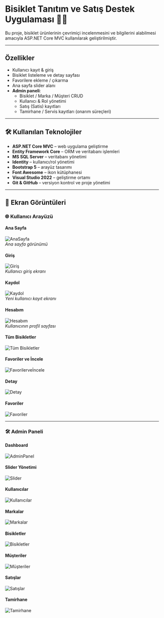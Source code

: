 ﻿# Bisiklet Tanıtım ve Satış Destek Uygulaması 🚴‍♂️

Bu proje, bisiklet ürünlerinin çevrimiçi incelenmesini ve bilgilerini alabilmesi amacıyla
ASP.NET Core MVC kullanılarak geliştirilmiştir.

---

## Özellikler
- Kullanıcı kayıt & giriş
- Bisiklet listeleme ve detay sayfası
- Favorilere ekleme / çıkarma
- Ana sayfa slider alanı
- **Admin paneli**:
  - Bisiklet / Marka / Müşteri CRUD
  - Kullanıcı & Rol yönetimi
  - Satış (Satis) kayıtları
  - Tamirhane / Servis kayıtları (onarım süreçleri)

---

## 🛠️ Kullanılan Teknolojiler
- **ASP.NET Core MVC** – web uygulama geliştirme
- **Entity Framework Core** – ORM ve veritabanı işlemleri
- **MS SQL Server** – veritabanı yönetimi
- **Identity** – kullanıcı/rol yönetimi
- **Bootstrap 5** – arayüz tasarımı
- **Font Awesome** – ikon kütüphanesi
- **Visual Studio 2022** – geliştirme ortamı
- **Git & GitHub** – versiyon kontrol ve proje yönetimi

---

## 📸 Ekran Görüntüleri

### 🌐 Kullanıcı Arayüzü

#### Ana Sayfa
![AnaSayfa](BisikletSatis.WebUI/ss/anasayfa.png)  
*Ana sayfa görünümü*

#### Giriş
![Giriş](BisikletSatis.WebUI/ss/giris.png)  
*Kullanıcı giriş ekranı*

#### Kaydol
![Kaydol](BisikletSatis.WebUI/ss/kaydol.png)  
*Yeni kullanıcı kayıt ekranı*

#### Hesabım
![Hesabım](BisikletSatis.WebUI/ss/hesabim.png)  
*Kullanıcının profil sayfası*

#### Tüm Bisikletler
![Tüm Bisikletler](BisikletSatis.WebUI/ss/tumbisikletler.png)

#### Favoriler ve İncele
![Favorilerveİncele](BisikletSatis.WebUI/ss/favoriveincele.png)

#### Detay
![Detay](BisikletSatis.WebUI/ss/detay.png)

#### Favoriler
![Favoriler](BisikletSatis.WebUI/ss/favoriler.png)

---

### 🛠️ Admin Paneli

#### Dashboard
![AdminPanel](BisikletSatis.WebUI/ss/adminpanel.png)

#### Slider Yönetimi
![Slider](BisikletSatis.WebUI/ss/slider.png)

#### Kullanıcılar
![Kullanıcılar](BisikletSatis.WebUI/ss/kullanicilar.png)

#### Markalar
![Markalar](BisikletSatis.WebUI/ss/markalar.png)

#### Bisikletler
![Bisikletler](BisikletSatis.WebUI/ss/bisikletler.png)

#### Müşteriler
![Müşteriler](BisikletSatis.WebUI/ss/müsteriler.png)

#### Satışlar
![Satışlar](BisikletSatis.WebUI/ss/satislar.png)

#### Tamirhane
![Tamirhane](BisikletSatis.WebUI/ss/tamir.png)
